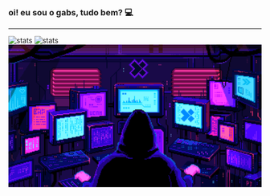 ### oi! eu sou o gabs, tudo bem? 💻

---

![stats](https://github-readme-stats.vercel.app/api?username=gabsdocompiuter&show_icons=true&theme=synthwave&count_private=true&include_all_commits=true)
![stats](https://github-readme-stats.vercel.app/api/top-langs?username=gabsdocompiuter&theme=synthwave&layout=compact&hide=html,css)
![programming](programming.gif)
